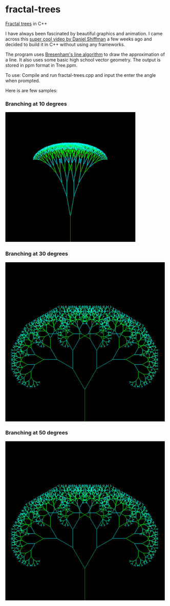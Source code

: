 # fractal-trees
[Fractal trees](http://davis.wpi.edu/~matt/courses/fractals/trees.html) in C++

I have always been fascinated by beautiful graphics and animation. I came across this 
[super cool video by Daniel Shiffman](https://www.youtube.com/watch?v=0jjeOYMjmDU) a few weeks ago and decided to build it in C++ without using any frameworks.

The program uses [Bresenham's line algorithm](https://en.wikipedia.org/wiki/Bresenham%27s_line_algorithm) to draw the approximation of a line. It also uses some basic high school vector geometry. The output is stored in ppm format in Tree.ppm.

To use: Compile and run fractal-trees.cpp and input the enter the angle when prompted.

Here is are few samples:

### Branching at 10 degrees

![Branching at 10 degree](images/Tree1.png)

### Branching at 30 degrees

<img src="images/Tree2.png"/>

### Branching at 50 degrees

<img src="images/Tree2.png"/>

